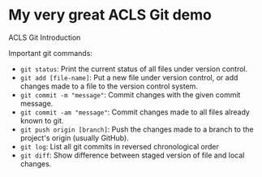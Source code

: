 # My very great ACLS Git demo

ACLS Git Introduction

Important git commands:

* `git status`: Print the current status of all files under
  version control.
* `git add [file-name]`: Put a new file under version control,
  or add changes made to a file to the version control system.
* `git commit -m "message"`: Commit changes with the given
  commit message.
* `git commit -am "message"`: Commit changes made to all files
  already known to git.
* `git push origin [branch]`: Push the changes made to a branch
  to the project's origin (usually GitHub).
* `git log`: List all git commits in reversed chronological order
* `git diff`: Show difference between staged version of file and
  local changes.
